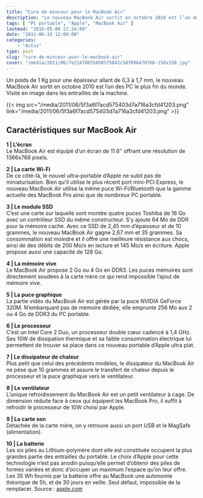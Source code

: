 ```yaml
---
title: "Cure de minceur pour le MacBook Air"
description: "Le nouveau MacBook Air sortit en octobre 2010 est l’un des PC le plus fin du monde. Visite en image dans les entrailles de la machine ..."
tags: [ "PC portable", "Apple", "MacBook Air" ]
lastmod: "2016-05-09 21:34:09"
date: "2011-06-19 12:00:00"
categories:
    - "Actus"
type: post
slug: "cure-de-minceur-pour-le-macbook-air"
cover: "/media/2011/06/7e214786550505f5842c58f096470766-150x150.jpg"
---
```


Un poids de 1 Kg pour une épaisseur allant de 0,3 à 1,7 mm, le nouveau MacBook Air sortit en octobre 2010 est l’un des PC le plus fin du monde. Visite en image dans les entrailles de la machine.

{{< img src="/media/2011/06/5f3a6f7acd575403d7a716a3cfd41203.png" link="/media/2011/06/5f3a6f7acd575403d7a716a3cfd41203.png" >}}

## Caractéristiques sur MacBook Air

**1 | L’écran**  
Le MacBook Air est équipé d’un écran de 11.6’’ offrant une résolution de 1366x768 pixels.

**2 | La carte Wi-Fi**  
De ce côté-là, le nouvel ultra-portable d’Apple ne subit pas de miniaturisation. Bien qu'il utilise le plus récent port mini-PCI Express, le nouveau MacBook Air utilise la même puce Wi-Fi/Bluetooth que la gamme actuelle des MacBook Pro ainsi que de nombreux PC portable.

**3 | Le module SSD**  
C’est une carte sur laquelle sont montée quatre puces Toshiba de 16 Go avec un contrôleur SSD du même constructeur. S’y ajoute 64 Mo de DDR pour la mémoire cache. Avec ce SSD de 2,45 mm d’épaisseur et de 10 grammes, le nouveau MacBook Air gagne 2,67 mm et 35 grammes. Sa consommation est moindre et il offre une meilleure résistance aux chocs, ainsi de des débits de 200 Mo/s en lecture et 145 Mo/s en écriture. Apple propose aussi une capacité de 128 Go.

**4 | La mémoire vive**  
Le MacBook Air propose 2 Go ou 4 Go en DDR3. Les puces mémoires sont directement soudées à la carte mère ce qui rend impossible l’ajout de mémoire vive.

**5 | La puce graphique**  
La partie vidéo du MacBook Air est gérée par la puce NVIDIA GeForce 320M. N’embarquant pas de mémoire dédiée, elle emprunte 256 Mo aux 2 ou 4 Go de DDR3 du PC portable.

**6 | Le processeur**  
C’est un Intel Core 2 Duo, un processeur double cœur cadencé à 1,4 GHz. Ses 10W de dissipation thermique et sa faible consommation électrique lui permettent de trouver sa place dans ce nouveau portable d’Apple ultra plat.

**7 | Le dissipateur de chaleur**  
Plus petit que celui des précédents modèles, le dissipateur du MacBook Air ne pèse que 10 grammes et assure le transfert de chaleur depuis le processeur et la puce graphique vers le ventilateur.

**8 | Le ventilateur**  
L’unique refroidissement du MacBook Air est un petit ventilateur à cage. De dimension réduite face à ceux qui équipent les MacBook Pro, il suffit à refroidir le processeur de 10W choisi par Apple.

**9 | La carte son**  
Détachée de la carte mère, on y retrouve aussi un port USB et le MagSafe (alimentation).

**10 | La batterie**  
Les six piles au Lithium-polymère dont elle est constituée occupent la plus grandes partie des entrailles du portable. Le choix d’Apple pour cette technologie n’est pas anodin puisqu’elle permet d’obtenir des piles de formes variées et donc d’occuper un maximum l’espace qu’on leur offre. Les 35 Wh fournis par la batterie offre au MacBook une autonomie théorique de 5h, et de 30 jours en veille. Seul défaut, impossible de la remplacer.
Source : [apple.com](http://www.apple.com/)
